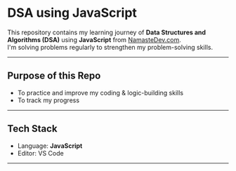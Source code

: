# DSA using JavaScript
This repository contains my learning journey of **Data Structures and Algorithms (DSA)** using **JavaScript** from [NamasteDev.com](https://namastedev.com/).  
I'm solving problems regularly to strengthen my problem-solving skills.

---

## Purpose of this Repo

-  To practice and improve my coding & logic-building skills
-  To track my progress

---

## Tech Stack

- Language: **JavaScript**
- Editor: VS Code  

---
